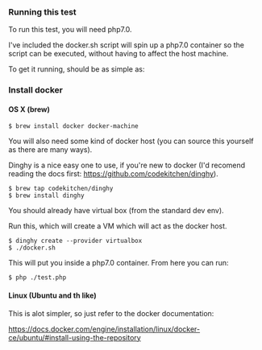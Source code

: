 ### Running this test

To run this test, you will need php7.0.

I've included the docker.sh script will spin up a php7.0 container so the script can be executed, without having to 
affect the host machine.

To get it running, should be as simple as:

### Install docker

#### OS X (brew)

```
$ brew install docker docker-machine
```

You will also need some kind of docker host (you can source this yourself as there are many ways).

Dinghy is a nice easy one to use, if you're new to docker (I'd recomend reading the docs first: 
https://github.com/codekitchen/dinghy).

```
$ brew tap codekitchen/dinghy
$ brew install dinghy
```

You should already have virtual box (from the standard dev env).

Run this, which will create a VM which will act as the docker host.

```
$ dinghy create --provider virtualbox
$ ./docker.sh
```

This will put you inside a php7.0 container. From here you can run:

```angular2html
$ php ./test.php
```

#### Linux (Ubuntu and th like)

This is alot simpler, so just refer to the docker documentation:

https://docs.docker.com/engine/installation/linux/docker-ce/ubuntu/#install-using-the-repository
